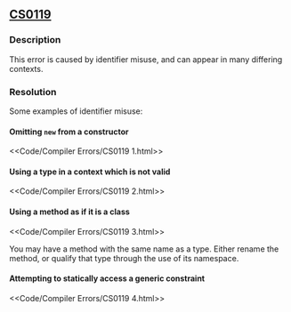 ## [CS0119](https://docs.microsoft.com/en-us/dotnet/csharp/misc/cs0119)
### Description
This error is caused by identifier misuse, and can appear in many differing contexts.  

### Resolution
Some examples of identifier misuse:
#### Omitting `new` from a constructor
<<Code/Compiler Errors/CS0119 1.html>>  

#### Using a type in a context which is not valid
<<Code/Compiler Errors/CS0119 2.html>>  

#### Using a method as if it is a class
<<Code/Compiler Errors/CS0119 3.html>>

You may have a method with the same name as a type. Either rename the method, or qualify that type through the use of its namespace.

#### Attempting to statically access a generic constraint

<<Code/Compiler Errors/CS0119 4.html>>  